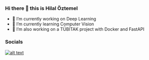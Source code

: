### Hi there :wave: this is Hilal Öztemel
- :telescope: I’m currently working on Deep Learning
- :seedling: I’m currently learning Computer Vision
- :rocket: I’m also working on a TÜBİTAK project with Docker and FastAPI
### Socials

[![alt text][1.1]][1]

[1.1]: https://img.icons8.com/nolan/64/linkedin-circled.png (twitter icon with padding)

[2.1]: https://img.icons8.com/arcade/64/null/instagram-new.png (facebook icon with padding)

[1]: https://www.linkedin.com/in/hilal-%C3%B6ztemel-290a09209/?originalSubdomain=tr
